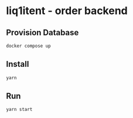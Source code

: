 # liq1itent - order backend

## Provision Database
```bash
docker compose up
```

## Install
```ts
yarn
```

## Run
```ts
yarn start
```
